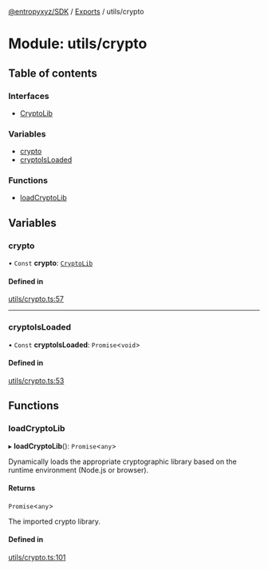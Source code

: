 [@entropyxyz/SDK](../README.md) / [Exports](../modules.md) / utils/crypto

# Module: utils/crypto

## Table of contents

### Interfaces

- [CryptoLib](../interfaces/utils_crypto.CryptoLib.md)

### Variables

- [crypto](utils_crypto.md#crypto)
- [cryptoIsLoaded](utils_crypto.md#cryptoisloaded)

### Functions

- [loadCryptoLib](utils_crypto.md#loadcryptolib)

## Variables

### crypto

• `Const` **crypto**: [`CryptoLib`](../interfaces/utils_crypto.CryptoLib.md)

#### Defined in

[utils/crypto.ts:57](https://github.com/entropyxyz/SDK/blob/1c426d7/src/utils/crypto.ts#L57)

___

### cryptoIsLoaded

• `Const` **cryptoIsLoaded**: `Promise`\<`void`\>

#### Defined in

[utils/crypto.ts:53](https://github.com/entropyxyz/SDK/blob/1c426d7/src/utils/crypto.ts#L53)

## Functions

### loadCryptoLib

▸ **loadCryptoLib**(): `Promise`\<`any`\>

Dynamically loads the appropriate cryptographic library based on the runtime environment (Node.js or browser).

#### Returns

`Promise`\<`any`\>

The imported crypto library.

#### Defined in

[utils/crypto.ts:101](https://github.com/entropyxyz/SDK/blob/1c426d7/src/utils/crypto.ts#L101)
